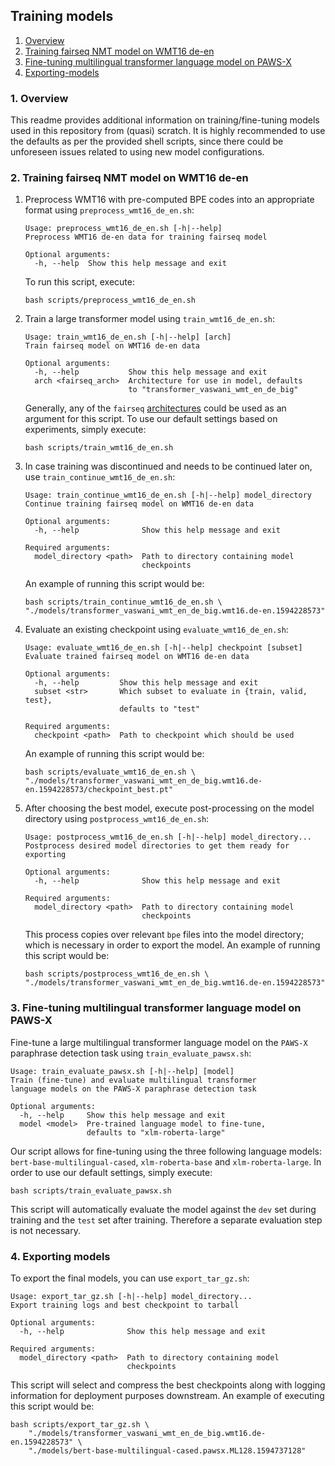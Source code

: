 ## Training models

1. [Overview](#1-Overview)
2. [Training fairseq NMT model on WMT16 de-en](#1-Training-fairseq-NMT-model-on-WMT16-de-en)
3. [Fine-tuning multilingual transformer language model on PAWS-X](#2-Fine-tuning-multilingual-transformer-language-model-on-PAWS-X)
4. [Exporting-models](#3-Exporting-models)

### 1. Overview

This readme provides additional information on training/fine-tuning models used in this repository from (quasi) scratch. It is highly recommended to use the defaults as per the provided shell scripts, since there could be unforeseen issues related to using new model configurations.

### 2. Training fairseq NMT model on WMT16 de-en

1. Preprocess WMT16 with pre-computed BPE codes into an appropriate format using `preprocess_wmt16_de_en.sh`:

    ```
    Usage: preprocess_wmt16_de_en.sh [-h|--help]
    Preprocess WMT16 de-en data for training fairseq model

    Optional arguments:
      -h, --help  Show this help message and exit
    ```

    To run this script, execute:

    ```shell
    bash scripts/preprocess_wmt16_de_en.sh
    ```

2. Train a large transformer model using `train_wmt16_de_en.sh`:

    ```
    Usage: train_wmt16_de_en.sh [-h|--help] [arch]
    Train fairseq model on WMT16 de-en data

    Optional arguments:
      -h, --help           Show this help message and exit
      arch <fairseq_arch>  Architecture for use in model, defaults
                           to "transformer_vaswani_wmt_en_de_big"    
    ```

    Generally, any of the `fairseq` [architectures](<https://fairseq.readthedocs.io/en/latest/command_line_tools.html#Model configuration>) could be used as an argument for this script. To use our default settings based on experiments, simply execute:

    ```
    bash scripts/train_wmt16_de_en.sh
    ```

3. In case training was discontinued and needs to be continued later on, use `train_continue_wmt16_de_en.sh`:

    ```
    Usage: train_continue_wmt16_de_en.sh [-h|--help] model_directory
    Continue training fairseq model on WMT16 de-en data

    Optional arguments:
      -h, --help              Show this help message and exit

    Required arguments:
      model_directory <path>  Path to directory containing model
                              checkpoints
    ```

    An example of running this script would be:

    ```shell
    bash scripts/train_continue_wmt16_de_en.sh \
    "./models/transformer_vaswani_wmt_en_de_big.wmt16.de-en.1594228573"
    ```

4. Evaluate an existing checkpoint using `evaluate_wmt16_de_en.sh`:

    ```
    Usage: evaluate_wmt16_de_en.sh [-h|--help] checkpoint [subset]
    Evaluate trained fairseq model on WMT16 de-en data

    Optional arguments:
      -h, --help         Show this help message and exit
      subset <str>       Which subset to evaluate in {train, valid, test},
                         defaults to "test"

    Required arguments:
      checkpoint <path>  Path to checkpoint which should be used
    ```

    An example of running this script would be:

    ```shell
    bash scripts/evaluate_wmt16_de_en.sh \
    "./models/transformer_vaswani_wmt_en_de_big.wmt16.de-en.1594228573/checkpoint_best.pt"
    ```

5. After choosing the best model, execute post-processing on the model directory using `postprocess_wmt16_de_en.sh`:

    ```
    Usage: postprocess_wmt16_de_en.sh [-h|--help] model_directory...
    Postprocess desired model directories to get them ready for exporting

    Optional arguments:
      -h, --help              Show this help message and exit

    Required arguments:
      model_directory <path>  Path to directory containing model
                              checkpoints
    ```

    This process copies over relevant `bpe` files into the model directory; which is necessary in order to export the model. An example of running this script would be:

    ```shell
    bash scripts/postprocess_wmt16_de_en.sh \
    "./models/transformer_vaswani_wmt_en_de_big.wmt16.de-en.1594228573"
    ```

### 3. Fine-tuning multilingual transformer language model on PAWS-X

Fine-tune a large multilingual transformer language model on the `PAWS-X` paraphrase detection task using `train_evaluate_pawsx.sh`:

```
Usage: train_evaluate_pawsx.sh [-h|--help] [model]
Train (fine-tune) and evaluate multilingual transformer
language models on the PAWS-X paraphrase detection task

Optional arguments:
  -h, --help     Show this help message and exit
  model <model>  Pre-trained language model to fine-tune,
                 defaults to "xlm-roberta-large"
```

Our script allows for fine-tuning using the three following language models: `bert-base-multilingual-cased`, `xlm-roberta-base` and `xlm-roberta-large`. In order to use our default settings, simply execute:

```shell
bash scripts/train_evaluate_pawsx.sh
```

This script will automatically evaluate the model against the `dev` set during training and the `test` set after training. Therefore a separate evaluation step is not necessary.

### 4. Exporting models

To export the final models, you can use `export_tar_gz.sh`:

```
Usage: export_tar_gz.sh [-h|--help] model_directory...
Export training logs and best checkpoint to tarball

Optional arguments:
  -h, --help              Show this help message and exit

Required arguments:
  model_directory <path>  Path to directory containing model
                          checkpoints
```

This script will select and compress the best checkpoints along with logging information for deployment purposes downstream. An example of executing this script would be:

```shell
bash scripts/export_tar_gz.sh \
    "./models/transformer_vaswani_wmt_en_de_big.wmt16.de-en.1594228573" \
    "./models/bert-base-multilingual-cased.pawsx.ML128.1594737128"
```
